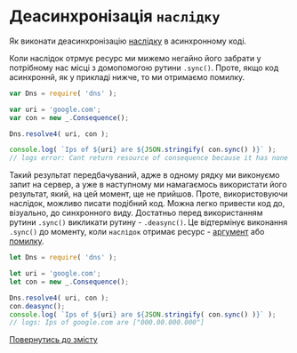 # Деасинхронізація `наслідку`

Як виконати деасинхронізацію [наслідку](../concept/Consequence.md#наслідок) в асинхронному коді.

Коли наслідок отрмує ресурс ми мижемо негайно його забрати у потрібному нас місці з домопомогою рутини `.sync()`.
Проте, якщо код асинхроннй, як у прикладі нижче, то ми отримаємо помилку.
```js
var Dns = require( 'dns' );

var uri = 'google.com';
var con = new _.Consequence();

Dns.resolve4( uri, con );

console.log( `Ips of ${uri} are ${JSON.stringify( con.sync() )}` );
// logs error: Cant return resource of consequence because it has none of such!" and error log...
```
Такий результат передбачуваний, адже в одному рядку ми виконуємо запит на сервер, а уже в наступному ми намагаємось використати
його результат, який, на цей момент, ще не прийшов. Проте, використовуючи наслідок, можливо писати подібний код.
Можна легко привести код до, візуально, до синхронного виду. Достатньо перед використанням рутини `.sync()` викликати
рутину - `.deasync()`. Це відтермінує виконання `.sync()` до моменту, коли `наслідок` отримає ресурс - [аргумент](../concept/ResourceArgument.md#ресурс-аргумент) або
[помилку](../concept/ResourceError.md#ресурс-помилка).
```js
let Dns = require( 'dns' );

let uri = 'google.com';
let con = new _.Consequence();

Dns.resolve4( uri, con );
con.deasync();
console.log( `Ips of ${uri} are ${JSON.stringify( con.sync() )}` );
// logs: Ips of google.com are ["000.00.000.000"]
```

[Повернутись до змісту](../README.md#туторіали)
